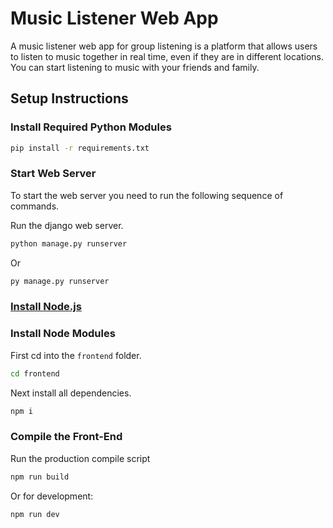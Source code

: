 # Music Listener Web App

A music listener web app for group listening is a platform that allows users to listen to music together in real time, even if they are in different locations. You can start listening to music with your friends and family.

## Setup Instructions

### Install Required Python Modules

```bash
pip install -r requirements.txt
```
### Start Web Server

To start the web server you need to run the following sequence of commands.

Run the django web server.
```bash
python manage.py runserver
``` 
Or 
```bash
py manage.py runserver
``` 

### [Install Node.js](https://nodejs.org/en/)

### Install Node Modules

First cd into the ```frontend``` folder.
```bash
cd frontend
```
Next install all dependencies.
```bash
npm i
```

### Compile the Front-End

Run the production compile script
```bash
npm run build
```
Or for development:
```bash
npm run dev
```